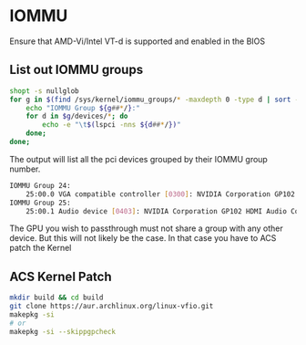 # IOMMU
Ensure that AMD-Vi/Intel VT-d is supported and enabled in the BIOS

## List out IOMMU groups

```sh 
shopt -s nullglob
for g in $(find /sys/kernel/iommu_groups/* -maxdepth 0 -type d | sort -V); do
    echo "IOMMU Group ${g##*/}:"
    for d in $g/devices/*; do
        echo -e "\t$(lspci -nns ${d##*/})"
    done;
done;
```

The output will list all the pci devices grouped by their IOMMU group number.

```sh
IOMMU Group 24:
	25:00.0 VGA compatible controller [0300]: NVIDIA Corporation GP102 [GeForce GTX 1080 Ti] [10de:1b06] (rev a1)
IOMMU Group 25:
	25:00.1 Audio device [0403]: NVIDIA Corporation GP102 HDMI Audio Controller [10de:10ef] (rev a1) 
```
 
The GPU you wish to passthrough must not share a group with any other device.
But this will not likely be the case. In that case you have to ACS patch the Kernel 

## ACS Kernel Patch
```sh
mkdir build && cd build
git clone https://aur.archlinux.org/linux-vfio.git
makepkg -si
# or
makepkg -si --skippgpcheck
```